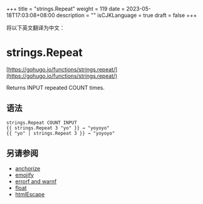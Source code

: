 +++
title = "strings.Repeat"
weight = 119
date = 2023-05-18T17:03:08+08:00
description = ""
isCJKLanguage = true
draft = false
+++

将以下英文翻译为中文：
# strings.Repeat

[https://gohugo.io/functions/strings.repeat/](https://gohugo.io/functions/strings.repeat/)

Returns INPUT repeated COUNT times.

## 语法

```
strings.Repeat COUNT INPUT
{{ strings.Repeat 3 "yo" }} → "yoyoyo"
{{ "yo" | strings.Repeat 3 }} → "yoyoyo"
```

## 另请参阅

- [anchorize](https://gohugo.io/functions/anchorize/)
- [emojify](https://gohugo.io/functions/emojify/)
- [errorf and warnf](https://gohugo.io/functions/errorf/)
- [float](https://gohugo.io/functions/float/)
- [htmlEscape](https://gohugo.io/functions/htmlescape/)
